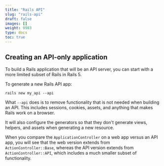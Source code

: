 ```yaml
---
title: "Rails API"
slug: "rails-api"
draft: false
images: []
weight: 9983
type: docs
toc: true
---
```


## Creating an API-only application
To build a Rails application that will be an API server, you can start with a more limited subset of Rails in Rails 5.

To generate a new Rails API app:

    rails new my_api --api

What `--api` does is to remove functionality that is not needed when building an API. This includes sessions, cookies, assets, and anything that makes Rails work on a browser. 

It will also configure the generators so that they don't generate views, helpers, and assets when generating a new resource.

When you compare the `ApplicationController` on a web app versus an API app, you will see that the web version extends from `ActionController::Base`, whereas the API version extends from `ActionController::API`, which includes a much smaller subset of functionality.

